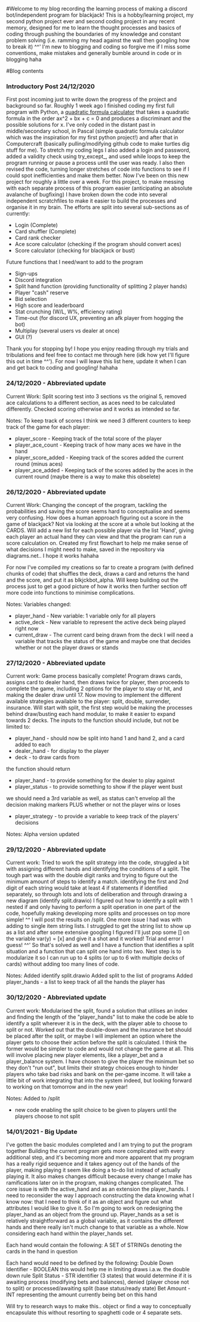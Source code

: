 #Welcome to my blog recording the learning process of making a discord bot/independent program for blackjack! This is a hobby/learning project, my second python project ever and second coding project in any recent memory, designed for me to learn the thought processes and basics of coding through pushing the boundaries of my knowledge and constant problem solving (i.e. ramming my head against the wall then googling how to break it) ^^' I'm new to blogging and coding so forgive me if I miss some conventions, make mistakes and generally bumble around in code or in blogging haha

#Blog contents
### Introductory Post 24/12/2020
First post incoming just to write down the progress of the project and background so far. Roughly 1 week ago I finished coding my first full program with Python, a [quadratic formula calculator](https://github.com/justinchwoo/quadcalc) that takes a quadratic formula in the order ax^2 + bx + c = 0 and produces a discriminant and the possible solutions for x. I've only coded in the distant past in middle/secondary school, in Pascal (simple quadratic formula calculator which was the inspiration for my first python project!) and after that in Computercraft (basically pulling/modifying github code to make turtles dig stuff for me). To stretch my coding legs I also added a login and password, added a validity check using try_except_, and used while loops to keep the program running or pause a process until the user was ready. I also then revised the code, turning longer stretches of code into functions to see if I could spot inefficienties and make them better. Now I've been on this new project for roughly a little over a week. For this project, to make messing with each separate process of this program easier (anticipating an absolute avalanche of bugfixing) I have broken down the code into several independent scratchfiles to make it easier to build the processes and organise it in my brain. The efforts are split into several sub-sections as of currently:
- Login (Complete)
- Card shuffler (Complete)
- Card rank checker
- Ace score calculator (checking if the program should convert aces)
- Score calculator (checking for blackjack or bust)

Future functions that I need/want to add to the program
- Sign-ups
- Discord integration
- Split hand function (providing functionality of splitting 2 player hands)
- Player "cash" reserve
- Bid selection
- High score and leaderboard
- Stat crunching (W/L, W%, efficiency rating)
- Time-out (for discord UX, preventing an afk player from hogging the bot)
- Multiplay (several users vs dealer at once)
- GUI (?)

Thank you for stopping by! I hope you enjoy reading through my trials and tribulations and feel free to contact me through here (idk how yet I'll figure this out in time ^^'). For now I will leave this list here, update it when I can and get back to coding and googling! hahaha

### 24/12/2020 - Abbreviated update
Current Work: 
Split scoring test into 3 sections vs the original 5, removed ace calculations to a different section, as aces need to be calculated differently. Checked scoring otherwise and it works as intended so far. 

Notes: 
To keep track of scores I think we need 3 different counters to keep track of the game for each player:
- player_score - Keeping track of the total score of the player 
- player_ace_count - Keeping track of how many aces we have in the hand
- player_score_added - Keeping track of the scores added the current round (minus aces)
- player_ace_added - Keeping tack of the scores added by the aces in the current round (maybe there is a way to make this obselete)

### 26/12/2020 - Abbreviated update
Current Work: 
Changing the concept of the program, tackling the probabilities and saving the score seems hard to conceptualise and seems very confusing. How does a human approach figuring out a score in the game of blackjack? Not via looking at the score at a whole but looking at the CARDS. Will add a new list for each possible player via the list 'Hand', giving each player an actual hand they can view and that the program can run a score calculation on. Created my first flowchart to help me make sense of what decisions I might need to make, saved in the repository via diagrams.net.. I hope it works hahaha

For now I've compiled my creations so far to create a program (with defined chunks of code) that shuffles the deck, draws a card and returns the hand and the score, and put it as blkjckbot_alpha. Will keep building out the process just to get a good picture of how it works then further section off more code into functions to minimise complications. 

Notes:
Variables changed: 
- player_hand - New variable: 1 variable only for all players
- active_deck - New variable to represent the active deck being played right now
- current_draw - The current card being drawn from the deck
I will need a variable that tracks the status of the game and maybe one that decides whether or not the player draws or stands

### 27/12/2020 - Abbreviated update
Current work:
Game process basically complete! Program draws cards, assigns card to dealer hand, then draws twice for player, then proceeds to complete the game, including 2 options for the player to stay or hit, and making the dealer draw until 17. Now moving to implement the different available strategies available to the player: split, double, surrender, insurance. Will start with split, the first step would be making the processes behind draw/busting each hand modular, to make it easier to expand towards 2 decks. The inputs to the function should include, but not be limited to:
- player_hand - should now be split into hand 1 and hand 2, and a card added to each
- dealer_hand - for display to the player
- deck - to draw cards from

the function should return
- player_hand - to provide something for the dealer to play against
- player_status - to provide something to show if the player went bust

we should need a 3rd variable as well, as status can't envelop all the decision making markers PLUS whether or not the player wins or loses
- player_strategy - to provide a variable to keep track of the players' decisions

Notes:
Alpha version updated

### 29/12/2020 - Abbreviated update
Current work:
Tried to work the split strategy into the code, struggled a bit with assigning different hands and identifying the conditions of a split. The tough part was with the double digit ranks and trying to figure out the minimum amount of steps to identify a match. identifying the first and 2nd digit of each string would take at least 4 if statements if identified separately, so through lots and lots of deliberation and through drawing a new diagram (identify split.drawio) I figured out how to identify a split with 1 nested if and only having to perform a split operation in one part of the code, hopefully making developing more splits and processes on top more simple! ^^ I will post the results on /split. One more issue I had was with adding to single item string lists. I struggled to get the string list to show up as a list and after some extensive googling I figured I'll just pop some [] on the variable var(y) = [x] and give it a shot and it worked! Trial and error I guess! ^^' So that's solved as well and I have a function that identifies a split situation and a function that can split one hand into two. Next step is to modularize it so I can run up to 4 splits (or up to 6 with multiple decks of cards) without adding too many lines of code. 

Notes:
Added identify split.drawio
Added split to the list of programs
Added player_hands - a list to keep track of all the hands the player has

### 30/12/2020 - Abbreviated update
Current work:
Modularised the split, found a solution that utilises an index and finding the length of the "player_hands" list to make the code be able to identify a split wherever it is in the deck, with the player able to choose to split or not. Worked out that the double-down and the insurance bet should be placed after the split, or maybe I will implement an option where the player gets to choose their action before the split is calculated. I think the former would be simpler to code and would not change the game at all. This will involve placing new player elements, like a player_bet and a player_balance system. I have chosen to give the player the minimum bet so they don't "run out", but limits their strategy choices enough to hinder players who take bad risks and bank on the per-game income. It will take a little bit of work integrating that into the system indeed, but looking forward to working on that tomorrow and in the new year!

Notes:
Added to /split
- new code enabling the split choice to be given to players until the players choose to not split

### 14/01/2021 - Big Update
I've gotten the basic modules completed and I am trying to put the program together Building the current program gets more complicated with every additional step, and it's becoming more and more apparent that my program has a really rigid sequence and it takes agency out of the hands of the player, making playing it seem like doing a to-do list instead of actually playing it. It also makes changes difficult because every change I make has ramifications later on in the program, making changes complicated. The core issue is with the active_hand and as an extension the player_hands. I need to reconsider the way I approach constructing the data knowing what I know now: that I need to think of it as an object and figure out what attributes I would like to give it. So I'm going to work on redesigning the player_hand as an object from the ground up. Player_hands as a set is relatively straightforward as a global variable, as it contains the different hands and there really isn't much change to that variable as a whole. Now considering each hand within the player_hands set. 

Each hand would contain the following:
A SET of STRINGs denoting the cards in the hand in question

Each hand would need to be defined by the following:
Double Down Identifier - BOOLEAN this would help me in limiting draws i.a.w. the double down rule
Split Status - STR identifier (3 states) that would determine if it is awaiting process (modifying bets and balances), denied (player chose not to split) or processed/awaiting split (base status/ready state)
Bet Amount - INT representing the amount currently being bet on this hand

Will try to research ways to make this.. object or find a way to conceptually encapsulate this without resorting to spaghetti code or 4 separate sets. 

